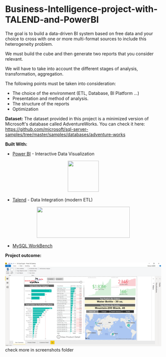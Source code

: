 # Business-Intelligence-project-with-TALEND-and-PowerBI
The goal is to build a data-driven BI system based on free data and your choice to cross with one or more multi-format sources to include this heterogeneity problem.

We must build the cube and then generate two reports that you consider relevant.

We will have to take into account the different stages of analysis, transformation, aggregation.

The following points must be taken into consideration:
- The choice of the environment (ETL, Database, BI Platform ...)
- Presentation and method of analysis.
- The structure of the reports
- Optimization

**Dataset:**
The dataset provided in this project is a minimized version of Microsoft's database called AdventureWorks.
You can check it here: https://github.com/microsoft/sql-server-samples/tree/master/samples/databases/adventure-works

**Built With:**
* [Power BI](https://powerbi.microsoft.com/en-us/) - Interactive Data Visualization
<p align="center">
    <img width="100" height="100" src="https://powerbi.microsoft.com/pictures/shared/social/social-default-image.png">
</p>

* [Talend](https://www.talend.com/) - Data Integration (modern ETL)
<p align="center">
    <img width="300" height="100" src="https://upload.wikimedia.org/wikipedia/fr/archive/4/4e/20150106111902%21Logo-talend-high.png">
</p>

* [MySQL WorkBench](https://www.mysql.com/products/workbench/)


**Project outcome:**

![Summary page](https://github.com/MoroccanGeek/Business-Intelligence-project-with-TALEND-and-PowerBI/blob/master/Screenshots/1.png?raw=true "Optional Title")
check more in screenshots folder
